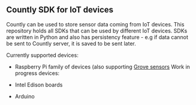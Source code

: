 ## Countly SDK for IoT devices

Countly can be used to store sensor data coming from IoT devices. This repository holds all SDKs that can be used by different IoT devices. SDKs are written in Python and also has persistency feature - e.g if data cannot be sent to Countly server, it is saved to be sent later. 

Currently supported devices: 

* Raspberry Pi family of devices (also supporting [Grove sensors](http://www.dexterindustries.com/GrovePi/supported-sensors/) 
Work in progress devices: 

* Intel Edison boards
* Arduino 

